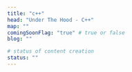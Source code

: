 ```yaml
---
title: "c++"
head: "Under The Hood - C++"
map: ""
comingSoonFlag: "true" # true or false
blog: ""

# status of content creation
status: ""
---
```

